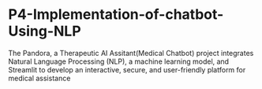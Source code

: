 # P4-Implementation-of-chatbot-Using-NLP
The Pandora, a Therapeutic AI Assitant(Medical Chatbot) project integrates Natural Language Processing (NLP), a machine learning model, and Streamlit to develop an interactive, secure, and user-friendly platform for medical assistance
